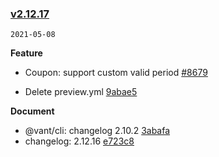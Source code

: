 ### [v2.12.17](https://github.com/youzan/vant/compare/v2.12.16...v2.12.17)

`2021-05-08`

**Feature**

- Coupon: support custom valid period [#8679](https://github.com/youzan/vant/issues/8679)

- Delete preview.yml [9abae5](https://github.com/youzan/vant/commit/9abae5fbe647cebece436fd8997f386d3e0a29d3)

**Document**

- @vant/cli: changelog 2.10.2 [3abafa](https://github.com/youzan/vant/commit/3abafa7504e6c72312214b66f2d4ce47f1bce8f9)
- changelog: 2.12.16 [e723c8](https://github.com/youzan/vant/commit/e723c88920bb76cb834dd6ffcff60dee46b21bcd)

